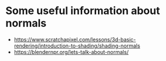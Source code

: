 # Some useful information about normals

- https://www.scratchapixel.com/lessons/3d-basic-rendering/introduction-to-shading/shading-normals
- https://blendernpr.org/lets-talk-about-normals/
